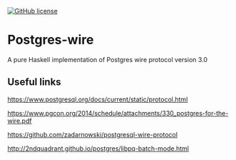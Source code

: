 [![GitHub license](https://img.shields.io/badge/license-MIT-blue.svg)](https://raw.githubusercontent.com/VyacheslavHashov/postgres-wire/master/LICENSE)
# Postgres-wire
A pure Haskell implementation of Postgres wire protocol version 3.0


## Useful links
https://www.postgresql.org/docs/current/static/protocol.html

https://www.pgcon.org/2014/schedule/attachments/330_postgres-for-the-wire.pdf

https://github.com/zadarnowski/postgresql-wire-protocol

http://2ndquadrant.github.io/postgres/libpq-batch-mode.html
